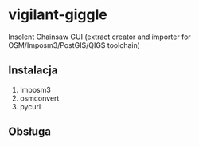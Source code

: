 # vigilant-giggle
Insolent Chainsaw GUI (extract creator and importer for OSM/Imposm3/PostGIS/QIGS toolchain)

## Instalacja

1. Imposm3
2. osmconvert
3. pycurl

## Obsługa
